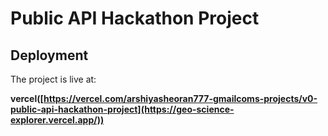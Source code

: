 # Public API Hackathon Project




## Deployment

The project is live at:

**vercel([https://vercel.com/arshiyasheoran777-gmailcoms-projects/v0-public-api-hackathon-project](https://geo-science-explorer.vercel.app/))**

